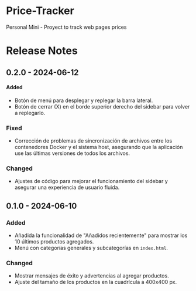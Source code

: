 # Price-Tracker
Personal Mini - Proyect to track web pages prices

# Release Notes

## 0.2.0 - 2024-06-12
#### Added
- Botón de menú para desplegar y replegar la barra lateral.
- Botón de cerrar (X) en el borde superior derecho del sidebar para volver a replegarlo.
### Fixed
- Corrección de problemas de sincronización de archivos entre los contenedores Docker y el sistema host, asegurando que la aplicación use las últimas versiones de todos los archivos.
### Changed
- Ajustes de código para mejorar el funcionamiento del sidebar y asegurar una experiencia de usuario fluida.

## 0.1.0 - 2024-06-10
### Added
- Añadida la funcionalidad de "Añadidos recientemente" para mostrar los 10 últimos productos agregados.
- Menú con categorías generales y subcategorías en `index.html`.

### Changed
- Mostrar mensajes de éxito y advertencias al agregar productos.
- Ajuste del tamaño de los productos en la cuadrícula a 400x400 px.